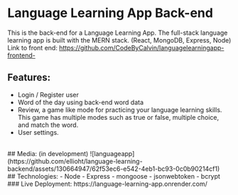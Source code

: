 ﻿# Language Learning App Back-end
This is the back-end for a Language Learning App. The full-stack language learning app is built with the MERN stack. (React, MongoDB, Express, Node)
<br>
Link to front end:
https://github.com/CodeByCalvin/languagelearningapp-frontend-
<br>
## Features:
- Login / Register user
- Word of the day using back-end word data
- Review, a game like mode for practicing your language learning skills. This game has multiple modes such as true or false, multiple choice, and match the word.
- User settings.
<br>
## Media: (in development)
![languageapp](https://github.com/ellioht/language-learning-backend/assets/130664947/62f53ec6-e542-4eb1-bc93-0c0b90214cf1)

<br>
## Technologies:
- Node
- Express
- mongoose
- jsonwebtoken
- bcrypt
<br>
### Live Deployment:
https://language-learning-app.onrender.com/
